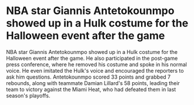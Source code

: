 # NBA star Giannis Antetokounmpo showed up in a Hulk costume for the Halloween event after the game 
 NBA star Giannis Antetokounmpo showed up in a Hulk costume for the Halloween event after the game. He also participated in the post-game press conference, where he removed his costume and spoke in his normal voice. He even imitated the Hulk's voice and encouraged the reporters to ask him questions. Antetokounmpo scored 33 points and grabbed 7 rebounds, along with teammate Damian Lillard's 58 points, leading their team to victory against the Miami Heat, who had defeated them in last season's playoffs. 